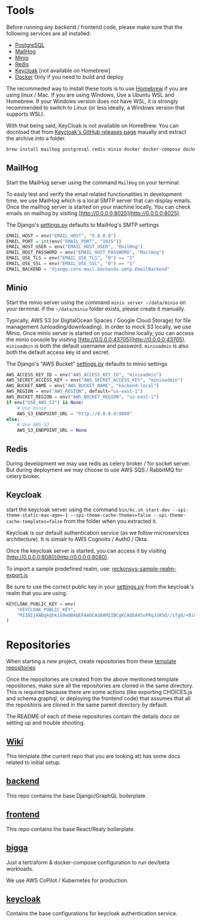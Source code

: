 # Tools

Before running any backend / frontend code, please make sure that the following services are all installed:

* [PostgreSQL](https://www.postgresql.org/)
* [MailHog](https://github.com/mailhog/MailHog)
* [Minio](https://min.io/)
* [Redis](https://redis.io/)
* [Keycloak](https://www.keycloak.org/) [not available on Homebrew]
* [Docker](https://www.docker.com/) Only if you need to build and deploy

The recommeded way to install these tools is to use [Homebrew](https://brew.sh/) if you are using linux / Mac. If you are using Windows, Use a Ubuntu WSL and Homebrew. If your Windows version does not have WSL, it is strongly recommended to switch to Linux (or less ideally, a Windows version that supports WSL).

With that being said, KeyCloak is not available on HomeBrew. You can docnload that from [Keycloak's GitHub releases page](https://github.com/keycloak/keycloak/releases) maually and extract the archive into a folder.

```sh
brew install mailhog postgresql redis minio docker docker-compose docker-machine
```

## MailHog

Start the MailHog server using the command `MailHog` on your terminal.

To easly test and verify the email related functionalities in development time, we use MailHog which is a local SMTP server that can display emails. Once the mailhog server is started on your machine locally, You can check emails on mailhog by visiting [http://0.0.0.0:8025](http://0.0.0.0:8025).

The Django's [settings.py](https://github.com/reckonsys/backend/blob/develop/backend/settings.py) defaults to MailHog's SMTP settings

```py
EMAIL_HOST = env("EMAIL_HOST", "0.0.0.0")
EMAIL_PORT = int(env("EMAIL_PORT", "1025"))
EMAIL_HOST_USER = env("EMAIL_HOST_USER", "MailHog")
EMAIL_HOST_PASSWORD = env("EMAIL_HOST_PASSWORD", "MailHog")
EMAIL_USE_TLS = env("EMAIL_USE_TLS", "0") == "1"
EMAIL_USE_SSL = env("EMAIL_USE_SSL", "0") == "1"
EMAIL_BACKEND = "django.core.mail.backends.smtp.EmailBackend"
```

## Minio

Start the minio server using the command `minio server ~/data/minio` on your terminal. if the `~/data/minio` folder exists, please create it manually. 

Typically, AWS S3 (or DigitalOcean Spaces / Google Cloud Storage) for file management (unloading/downloading). In order to mock S3 locally, we use Minio. Once minio server is started on your machine locally, you can access the minio console by visiting [http://0.0.0.0:43705](http://0.0.0.0:43705). `minioadmin` is both the default username and password. `minioadmin` is also both the default access key id and secret.

The Django's "AWS Bucket" [settings.py](https://github.com/reckonsys/backend/blob/develop/backend/settings.py) defaults to minio settings

```py
AWS_ACCESS_KEY_ID = env("AWS_ACCESS_KEY_ID", "minioadmin")
AWS_SECRET_ACCESS_KEY = env("AWS_SECRET_ACCESS_KEY", "minioadmin")
AWS_BUCKET_NAME = env("AWS_BUCKET_NAME", "backend-local")
AWS_REGION = env("AWS_REGION", default="us-east-1")
AWS_BUCKET_REGION = env("AWS_BUCKET_REGION", "us-east-1")
if env("USE_AWS_S3") is None:
    # Use minio
    AWS_S3_ENDPOINT_URL = "http://0.0.0.0:9000"
else:
    # Use AWS S3
    AWS_S3_ENDPOINT_URL = None
```

## Redis

During development we may use redis as celery broker / for socket server. But during deployment we may choose to use AWS SQS / RabbitMQ for celery broker.

## Keycloak

start the keycloak server using the command `bin/kc.sh start-dev --spi-theme-static-max-age=-1 --spi-theme-cache-themes=false --spi-theme-cache-templates=false` from the folder when you extracted it.

Keycloak is our default authentication service (as we follow microservices architecture).  It is simialr to AWS Cognoito / Auth0 / Okta. 

Once the keycloak server is started, you can access it by visiting [http://0.0.0.0:8080](http://0.0.0.0:8080).

To import a sample predefined realm, use: [reckonsys-sample-realm-export.js](https://github.com/reckonsys/keycloak/blob/main/reckonsys-sample-realm-export.js)

Be sure to use the correct public key in your [settings.py](https://github.com/reckonsys/backend/blob/develop/backend/settings.py) from the keycloak's realm that you are using.

```py
KEYCLOAK_PUBLIC_KEY = env(
    "KEYCLOAK_PUBLIC_KEY",
    "MIIBIjANBgkqhkiG9w0BAQEFAAOCAQ8AMIIBCgKCAQEA4SvPRqJJA5O//iTg8/+BiCOZB2c0lK8TQ8plfem3md+OFhNC0d21Uzq8PGOSP/BrU/xeqg0DHvlzcriOTC0ZwceP0isIjUNHz1+sRRVPt69b/+HM331IGkuqTs4qk76ExTD4IMZ3nv0GHsKHZCOanRTSbqQTMaDaW3casXkFQyOYhyEbBu3atFZ+vWtMUkgFJ9wgHSOhWdJkX2JxzR65y/BgiJUtocn7YprKLxEKjHk4b+gLGPE017O81ooInbgH2XcZjxsG/S3Rpw4TSOh/6mpBCYb1YTYT3GzpVCoQ5K+AzEoo+eR+jp1zhe4GgZWLHpPgkKoOVvO7m3+FPXHvWwIDAQAB",  # noqa:E501
)
```

# Repositories

When starting a new project, create repositories from these [template repositories](https://github.com/orgs/reckonsys/repositories?type=template)

Once the repositories are created from the above mentioned template repositories, make sure all the repositories are cloned in the same directory. This is required because there are some actions (like exporting CHOICES.js and schema.graphql, or deploying the frontend code) that assumes that all the repositoris are cloned in the same parent directory by default.

The README of each of these repositories contain the details docs on setting up and trouble shooting.

## [Wiki](https://github.com/reckonsys/wiki)

This template (the current repo that you are looking at) has some docs related to initial setup.

## [backend](https://github.com/reckonsys/backend)

This repo contains the base Django/GraphQL boilerplate.

## [frontend](https://github.com/reckonsys/frontend)

This repo contains the base React/Realy boilerplate.

## [bigga](https://github.com/reckonsys/bigga)

Just a tertraform & docker-compose configuration to run dev/beta workloads.

We use AWS CoPilot / Kubernetes for production.

## [keycloak](https://github.com/reckonsys/keycloak)

Contains the base configurations for keycloak authentication service.
